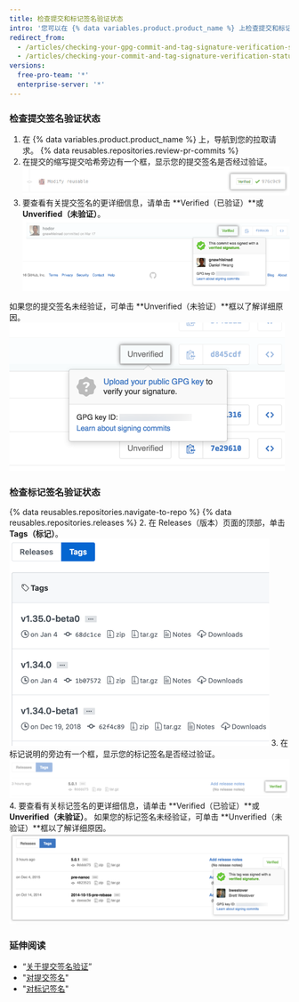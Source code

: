```yaml
---
title: 检查提交和标记签名验证状态
intro: '您可以在 {% data variables.product.product_name %} 上检查提交和标记签名的验证状态。'
redirect_from:
  - /articles/checking-your-gpg-commit-and-tag-signature-verification-status/
  - /articles/checking-your-commit-and-tag-signature-verification-status
versions:
  free-pro-team: '*'
  enterprise-server: '*'
---
```


### 检查提交签名验证状态

1. 在 {% data variables.product.product_name %} 上，导航到您的拉取请求。
{% data reusables.repositories.review-pr-commits %}
3. 在提交的缩写提交哈希旁边有一个框，显示您的提交签名是否经过验证。 ![已签名提交](/assets/images/help/commits/gpg-signed-commit-verified-without-details.png)
4. 要查看有关提交签名的更详细信息，请单击 **Verified（已验证）**或 **Unverified（未验证）**。 ![经验证签名提交](/assets/images/help/commits/gpg-signed-commit_verified_details.png)

如果您的提交签名未经验证，可单击 **Unverified（未验证）**框以了解详细原因。 ![未经验证签名提交](/assets/images/help/commits/gpg-signed-commit-unverified-details.png)

### 检查标记签名验证状态

{% data reusables.repositories.navigate-to-repo %}
{% data reusables.repositories.releases %}
2. 在 Releases（版本）页面的顶部，单击 **Tags（标记）**。 ![标记页面](/assets/images/help/releases/tags-list.png)
3. 在标记说明的旁边有一个框，显示您的标记签名是否经过验证。 ![已验证标记签名](/assets/images/help/commits/gpg-signed-tag-verified.png)
4. 要查看有关标记签名的更详细信息，请单击 **Verified（已验证）**或 **Unverified（未验证）**。 如果您的标记签名未经验证，可单击 **Unverified（未验证）**框以了解详细原因。 ![经验证签名标记](/assets/images/help/commits/gpg-signed-tag-verified-details.png)

### 延伸阅读

- “[关于提交签名验证](/articles/about-commit-signature-verification)”
- "[对提交签名](/articles/signing-commits)"
- "[对标记签名](/articles/signing-tags)"
